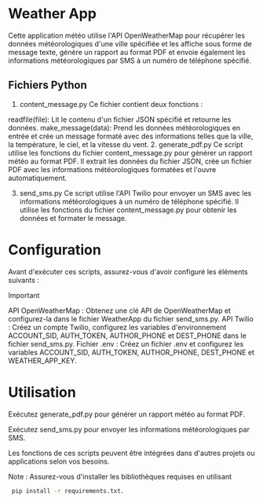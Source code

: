 # Weather App

Cette application météo utilise l'API OpenWeatherMap pour récupérer les données météorologiques d'une ville spécifiée et les affiche sous forme de message texte, génère un rapport au format PDF et envoie également les informations météorologiques par SMS à un numéro de téléphone spécifié.

## Fichiers Python

1. content_message.py
Ce fichier contient deux fonctions :

readfile(file): Lit le contenu d'un fichier JSON spécifié et retourne les données.
make_message(data): Prend les données météorologiques en entrée et crée un message formaté avec des informations telles que la ville, la température, le ciel, et la vitesse du vent.
2. generate_pdf.py
Ce script utilise les fonctions du fichier content_message.py pour générer un rapport météo au format PDF. Il extrait les données du fichier JSON, crée un fichier PDF avec les informations météorologiques formatées et l'ouvre automatiquement.

3. send_sms.py
Ce script utilise l'API Twilio pour envoyer un SMS avec les informations météorologiques à un numéro de téléphone spécifié. Il utilise les fonctions du fichier content_message.py pour obtenir les données et formater le message.

# Configuration

Avant d'exécuter ces scripts, assurez-vous d'avoir configuré les éléments suivants :

>[!IMPORTANT]
> API OpenWeatherMap : Obtenez une clé API de OpenWeatherMap et configurez-la dans le fichier WeatherApp du fichier send_sms.py.
> API Twilio : Créez un compte Twilio, configurez les variables d'environnement ACCOUNT_SID, AUTH_TOKEN, AUTHOR_PHONE et DEST_PHONE dans le fichier send_sms.py.
> Fichier .env : Créez un fichier .env et configurez les variables ACCOUNT_SID, AUTH_TOKEN, AUTHOR_PHONE, DEST_PHONE et WEATHER_APP_KEY.

# Utilisation

Exécutez generate_pdf.py pour générer un rapport météo au format PDF.

Exécutez send_sms.py pour envoyer les informations météorologiques par SMS.

Les fonctions de ces scripts peuvent être intégrées dans d'autres projets ou applications selon vos besoins.

Note : Assurez-vous d'installer les bibliothèques requises en utilisant

```bash
 pip install -r requirements.txt.

```
